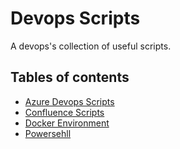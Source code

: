 # Devops Scripts

A devops's collection of useful scripts.

## Tables of contents

* [Azure Devops Scripts](ado)
* [Confluence Scripts](confluence)
* [Docker Environment](docker/postgres)
* [Powersehll](powershell)